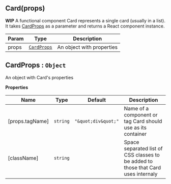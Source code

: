 <a name="Card"></a>

## Card(props)
**WIP** A functional component Card represents a single card (usually in a list). It takes [CardProps](#CardProps) as a parameter and returns a React component instance.


| Param | Type | Description |
| --- | --- | --- |
| props | [<code>CardProps</code>](#CardProps) | An object with properties |

<a name="CardProps"></a>

## CardProps : <code>Object</code>
An object with Card's properties

**Properties**

| Name | Type | Default | Description |
| --- | --- | --- | --- |
| [props.tagName] | <code>string</code> | <code>&quot;\&quot;div\&quot;&quot;</code> | Name of a component or tag Card should use as its container |
| [className] | <code>string</code> |  | Space separated list of CSS classes to be added to those that Card uses internaly |

